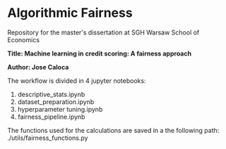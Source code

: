 # Algorithmic Fairness

Repository for the master's dissertation at SGH Warsaw School of Economics

**Title: Machine learning in credit scoring: A fairness approach**

**Author: Jose Caloca**

The workflow is divided in 4 jupyter notebooks:
1. descriptive_stats.ipynb
2. dataset_preparation.ipynb
3. hyperparameter tuning.ipynb
4. fairness_pipeline.ipynb

The functions used for the calculations are saved in a the following path: ./utils/fairness_functions.py
